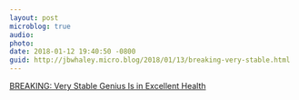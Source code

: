 ```yaml
---
layout: post
microblog: true
audio: 
photo: 
date: 2018-01-12 19:40:50 -0800
guid: http://jbwhaley.micro.blog/2018/01/13/breaking-very-stable.html
---
```

 [BREAKING: Very Stable Genius Is in Excellent Health](https://apple.news/AncvVMiJbT4KtHa3bBBQXkw)
